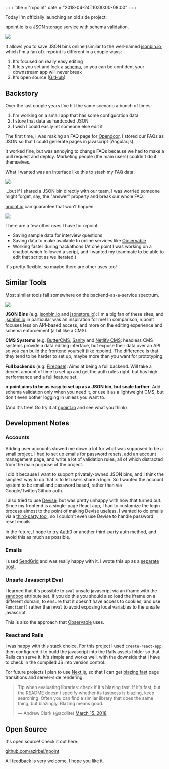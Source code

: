 +++
title = "n:point"
date = "2018-04-24T10:00:00-08:00"
+++

Today I'm officially launching an old side project:

[npoint.io](https://www.npoint.io/) is a JSON storage service with schema
validation.

<img src="/img/npoint-saved.png" />

It allows you to save JSON bins online (similar to the well-named
[jsonbin.io](http://jsonbin.io/), which I'm a fan of). n:point is different in
a couple ways:

1. It's focused on really easy editing
2. It lets you set and lock a [schema](http://json-schema.org/), so you can be
   confident your downstream app will never break
3. It's open source ([GitHub](https://github.com/azirbel/npoint))

## Backstory

Over the last couple years I've hit the same scenario a bunch of times:

1. I'm working on a small app that has some configuration data
2. I store that data as hardcoded JSON
3. I wish I could easily let someone else edit it

The first time, I was making an FAQ page for
[Opendoor](https://www.opendoor.com/). I stored our FAQs as JSON so that I
could generate pages in javascript (Angular.js).

It worked fine, but was annoying to change FAQs because we had to make a pull
request and deploy. Marketing people (the main users) couldn't do it
themselves.

What I wanted was an interface like this to stash my FAQ data:

<img src="/img/npoint-basic.png" />

...but if I shared a JSON bin directly with our team, I was worried someone
might forget, say, the "answer" property and break our whole FAQ.

[npoint.io](https://www.npoint.io/) can guarantee that won't happen:

<img src="/img/npoint-schema-error.png" />

There are a few other uses I have for n:point:

* Saving sample data for interview questions
* Saving data to make available to online services like
  [Observable](https://beta.observablehq.com/)
* Working faster during hackathons (At one point I was working on a chatbot
  which followed a script, and I wanted my teammate to be able to edit that
  script as we iterated.)

It's pretty flexible, so maybe there are other uses too!

## Similar Tools

Most similar tools fall somewhere on the backend-as-a-service spectrum.

<img src="/img/npoint-landscape.png" />

**JSON Bins** (e.g. [jsonbin.io](http://jsonbin.io/) and
[jsonstore.io](https://www.jsonstore.io/)): I'm a big fan of these sites, and
[jsonbin.io](http://jsonbin.io/) in particular was an inspiration for me! In
comparison, n:point focuses less on API-based access, and more on the editing
experience and schema enforcement (a bit like a CMS).

**CMS Systems** (e.g. [ButterCMS](https://buttercms.com/),
[Sanity](https://www.sanity.io/) and [Netlify
CMS](https://www.netlifycms.org/): headless CMS systems provide a data editing
interface, but expose their data over an API so you can build the frontend
yourself (like n:point). The difference is that they tend to be harder to set
up, maybe more than you want for prototyping.

**Full backends** (e.g. [Firebase](https://firebase.google.com/)): Aims at
being a full backend. Will take a decent amount of time to set up and get the
auth rules right, but has high performance and a full feature set.

**n:point aims to be as easy to set up as a JSON bin, but scale farther**. Add
schema validation only when you need it, or use it as a lightweight CMS, but
don't even bother logging in unless you want to.

(And it's free! Go try it at [npoint.io](https://www.npoint.io) and see what
you think)

## Development Notes

### Accounts

Adding user accounts slowed me down a lot for what was supposed to be a small
project. I had to set up emails for password resets, add an account management
page, and write a lot of validation rules, all of which distracted from the
main purpose of the project.

I did it because I want to support privately-owned JSON bins, and I think the
simplest way to do that is to let users share a login. So I wanted the account
system to be email and password based, rather than via Google/Twitter/Github
auth.

I also tried to use [Devise](https://github.com/plataformatec/devise), but was
pretty unhappy with how that turned out. Since my frontend is a single-page
React app, I had to customize the login process almost to the point of making
Devise useless. I wanted to do emails via a [third-party
tool](http://alexzirbel.com/side-project-emails/), so I couldn't even use
Devise to handle password reset emails.

In the future, I hope to try [Auth0](https://auth0.com/) or another third-party
auth method, and avoid this as much as possible.

### Emails

I used [SendGrid](https://sendgrid.com/) and was really happy with it. I wrote
this up as a [separate post](http://alexzirbel.com/side-project-emails/).

### Unsafe Javascript Eval

I learned that it's possible to `eval` unsafe javascript via an iframe with the
[sandbox](https://developer.mozilla.org/en-US/docs/Web/HTML/Element/iframe)
attribute set. If you do this you should also load the iframe on a different
domain, to ensure that it doesn't have access to cookies, and use `Function()`
rather than `eval` to avoid exposing local variables to the unsafe javascript.

This is also the approach that [Observable](https://beta.observablehq.com/) uses.

### React and Rails

I was happy with this stack choice. For this project I used `create-react-app`,
then configured it to build the javascript into the Rails assets folder so that
Rails can serve it. It's simple and works well, with the downside that I have
to check in the compiled JS into version control.

For future projects I plan to use [Next.js](https://github.com/zeit/next.js/),
so that I can get [blazing
fast](https://twitter.com/acdlite/status/974390255393505280) page transitions
and server-side rendering.

<blockquote class="twitter-tweet" data-lang="en"><p lang="en" dir="ltr">Tip when evaluating libraries: check if it&#39;s blazing fast. If it&#39;s fast, but the README doesn&#39;t specify whether its fastness is blazing, keep searching. Often you can find a similar library that does the same thing, but blazingly. Blazing means good.</p>&mdash; Andrew Clark (@acdlite) <a href="https://twitter.com/acdlite/status/974390255393505280?ref_src=twsrc%5Etfw">March 15, 2018</a></blockquote>
<script async src="https://platform.twitter.com/widgets.js" charset="utf-8"></script>

## Open Source

It's open source! Check it out here:

[github.com/azirbel/npoint](https://github.com/azirbel/npoint)

All feedback is very welcome. I hope you like it.
